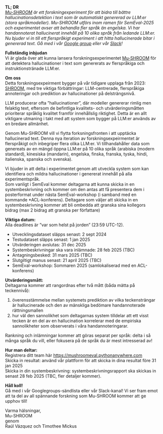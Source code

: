 
**TL; DR**  
[*Mu-SHROOM*](https://helsinki-nlp.github.io/shroom/) *är ett forskningexperiment för att bidra till bättre hallucinationsdetektion i text som är automatiskt genererad av LLM:er (stora språkmodeller). Mu-SHROOM utförs inom ramen för SemEval-2025 och experimentet avser att behandla fler språk än engelska. Vi har handannoterat hallucinerat innehåll på 10 olika språk från ledande LLM:er. Nu bjuder vi in till ett flerspråkigt experiment i att hitta hallucinerade bitar i genererad text. Gå med i vår [Google group](https://groups.google.com/g/semeval-2025-task-3-mu-shroom) eller vår [Slack](https://join.slack.com/t/shroom-shared-task/shared_invite/zt-2mmn4i8h2-HvRBdK5f4550YHydj5lpnA)\!*

**Fullständig inbjudan**  
Vi är glada över att kunna lansera forskningsexperimentet [Mu-SHROOM](https://helsinki-nlp.github.io/shroom/) för att detektera hallucinationer i text som genererats av flerspråkiga och  instruktionstränade LLM:er.

**Om oss**  
Detta forskningsexpeirment bygger på vår tidigare upplaga från 2023: [SHROOM](https://helsinki-nlp.github.io/shroom/2024), med tre viktiga förbättringar: LLM-centrerade, flerspråkiga annoteringar och prediktion av hallucinationer på delsträngsnivå.

LLM producerar ofta ”hallucinationer”, där modeller genererar rimlig men felaktig text, eftersom de befintliga kvalitets- och utvärderingsmåtten prioriterar språklig kvalitet framför innehållslig riktighet. Detta är en allt viktigare utmaning i takt med att system som bygger på LLM:er används av en bredare allmänhet. 

Genom Mu-SHROOM vill vi flytta forksningsfronten i att upptäcka hallucinerad text. Denna nya iteration av forskningsexpeirmentet är flerspråkigt och inbegriper flera olika LLM:er. Vi tillhandahåller data som genereats av en mängd öppna LLM:er på 10 olika språk (arabiska (modern standard), kinesiska (mandarin), engelska, finska, franska, tyska, hindi, italienska, spanska och svenska).

Vi bjuder in att delta i experimentet genom att utveckla system som kan identifiera och mildra hallucinationer i genererat innehåll på alla experimentspråk.  
Som vanligt i SemEval kommer deltagarna att kunna skicka in en systembeskrivning och kommer om den antas att få presentera dem i posterformat under nästa SemEval-workshop (i samband med en kommande \*ACL-konferens). Deltagare som väljer att skicka in en  systembeskrivning kommer att bli ombedda att granska sina kollegors bidrag (max 2 bidrag att granska per författare)

**Viktiga datum:**  
Alla deadlines är ”var som helst på jorden” (23:59 UTC-12).  
- Utvecklingsdataset släpps senast: 2 sept 2024  
- Testudataset släpps senast: 1 jan 2025  
- Utvärderingen avslutas: 31 dec 2025  
- Systembeskrivningar ska vara inlämnade: 28 feb 2025 (TBC)  
- Antagningsbesked: 31 mars 2025 (TBC)  
- Slutgiltigt manus senast: 21 april 2025 (TBC)  
- SemEval-workshop: Sommaren 2025 (samlokaliserad med en ACL-konferens)

**Utvärderingsmått:**  
Deltagarna kommer att rangordnas efter två mått (båda mätta på teckennivå):  
1. överensstämmelse mellan systemets prediktion av vilka teckensträngar är hallucinerade och den av mänskliga bedömare handannoterade rättningsmallen  
2. hur väl den sannolikhet som deltagarnas system tilldelar att ett visst tecken är en del av en hallucination korrelerar med de empiriska sannolikheter som observerats i våra handannoteringarar.

Rankning och inlämningar kommer att göras separat per språk: delta i så många språk du vill, eller fokusera på de språk du är mest intresserad av\!

**Hur man deltar:**  
Registrera ditt team här https://mushroomeval.pythonanywhere.com  
Skicka in resultat: använd vår plattform för att skicka in dina resultat före 31 jan 2025  
Skicka in din systembeskrivning: systembeskrivningsrapport ska skickas in senast 28 feb 2025 (TBC, fler detaljer kommer).

**Håll koll\!**  
Gå med i vår Googlegroups-sändlista eller vår Slack-kanal\! Vi ser fram emot att ta del av all spännande forskning som Mu-SHROOM kommer att ge upphov till\!

Varma hälsningar,  
Mu-SHROOM  
genom  
Raúl Vázquez och Timothee Mickus

